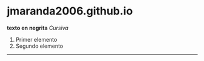 # jmaranda2006.github.io
**texto en negrita**
*Cursiva*
>
1. Primer elemento
2. Segundo elemento
---

